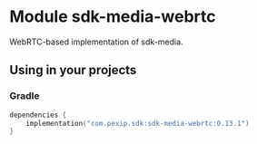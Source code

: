 # Module sdk-media-webrtc

WebRTC-based implementation of sdk-media.

## Using in your projects

### Gradle

```kotlin
dependencies {
    implementation("com.pexip.sdk:sdk-media-webrtc:0.13.1")
}
```
